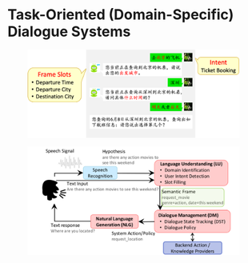 # Task-Oriented (Domain-Specific) Dialogue Systems

<figure><img src="../../../.gitbook/assets/image (9).png" alt=""><figcaption></figcaption></figure>

<figure><img src="../../../.gitbook/assets/image (282).png" alt=""><figcaption></figcaption></figure>

